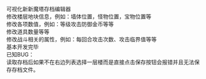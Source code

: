 可视化新新魔塔存档编辑器  
修改楼层地块信息，例如：墙体位置，怪物位置，宝物位置等  
修改各项数值，例如：等级攻击防御金币等等  
修改道具数量等等  
修改战斗相关的属性，例如：每回合攻击次数、攻击临界值等等  
基本开发完毕  
已知BUG：  
读取存档后如果不在右边列表选择一层楼而是直接点击保存按钮会报错并且无法保存存档文件。